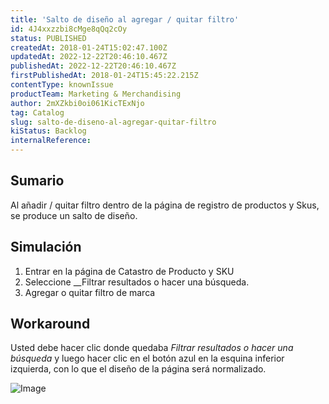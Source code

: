 ```yaml
---
title: 'Salto de diseño al agregar / quitar filtro'
id: 4J4xxzzbi8cMge8qQq2cOy
status: PUBLISHED
createdAt: 2018-01-24T15:02:47.100Z
updatedAt: 2022-12-22T20:46:10.467Z
publishedAt: 2022-12-22T20:46:10.467Z
firstPublishedAt: 2018-01-24T15:45:22.215Z
contentType: knownIssue
productTeam: Marketing & Merchandising
author: 2mXZkbi0oi061KicTExNjo
tag: Catalog
slug: salto-de-diseno-al-agregar-quitar-filtro
kiStatus: Backlog
internalReference: 
---
```


## Sumario

Al añadir / quitar filtro dentro de la página de registro de productos y Skus, se produce un salto de diseño.

## Simulación

1. Entrar en la página de Catastro de Producto y SKU
2. Seleccione __Filtrar resultados o hacer una búsqueda.
3. Agregar o quitar filtro de marca

## Workaround

Usted debe hacer clic donde quedaba *Filtrar resultados o hacer una búsqueda* y luego hacer clic en el botón azul en la esquina inferior izquierda, con lo que el diseño de la página será normalizado.

![Image](//images.contentful.com/alneenqid6w5/2HUT45Pgcgqack2CMg22ug/0073487d59c786e3f959e608f9015e38/Exemplo.jpg)

